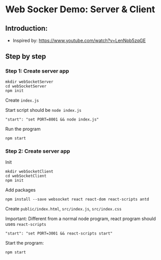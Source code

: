 # Web Socker Demo: Server & Client
## Introduction:
* Inspired by: https://www.youtube.com/watch?v=LenNpb5zqGE
## Step by step
### Step 1: Create server app
    mkdir webSocketServer
    cd webSocketServer
    npm init

Create `index.js`

Start script should be `node index.js`

    "start": "set PORT=8001 && node index.js"

Run the program

    npm start
### Step 2: Create server app
Init

    mkdir webSocketClient
    cd webSocketClient
    npm init

Add packages

    npm install --save websocket react react-dom react-scripts antd

Create `public/index.html`, `src/index.js`, `src/index.css`

Important: Different from a normal node program, react program should uses `react-scripts`

    "start": "set PORT=3001 && react-scripts start"

Start the program:

    npm start